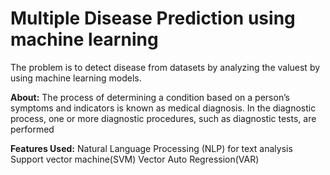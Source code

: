 # Multiple Disease Prediction using machine learning

The problem is to detect disease  from datasets by analyzing the valuest by using machine learning models.

**About:** 
The process of determining a condition based on a person’s symptoms and indicators is known as medical diagnosis. In the diagnostic process, one or more diagnostic procedures, such as diagnostic tests, are performed

**Features Used:**
Natural Language Processing (NLP) for text analysis
Support  vector machine(SVM)
Vector Auto Regression(VAR)
